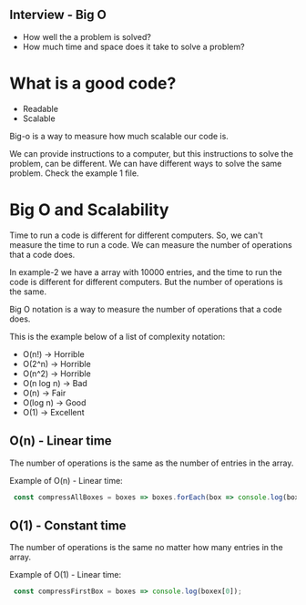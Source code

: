 ## Interview - Big O

- How well the a problem is solved?
- How much time and space does it take to solve a problem?


# What is a good code?
  - Readable
  - Scalable

Big-o is a way to measure how much scalable our code is.

We can provide instructions to a computer, but this instructions to solve the problem, can be different. We can have different ways to solve the same problem. Check the example 1 file.

# Big O and Scalability

Time to run a code is different for different computers. So, we can't measure the time to run a code. We can measure the number of operations that a code does.

In example-2 we have a array with 10000 entries, and the time to run the code is different for different computers. But the number of operations is the same.

Big O notation is a way to measure the number of operations that a code does.

This is the example below of a  list of complexity notation: 

- O(n!) -> Horrible
- O(2^n) -> Horrible
- O(n^2) -> Horrible
- O(n log n) -> Bad
- O(n) -> Fair
- O(log n) -> Good
- O(1) -> Excellent

## O(n) - Linear time

The number of operations is the same as the number of entries in the array.

Example of O(n) - Linear time:

```js
 const compressAllBoxes = boxes => boxes.forEach(box => console.log(box));
```

## O(1) - Constant time

The number of operations is the same no matter how many entries in the array.

Example of O(1) - Linear time:

```js
 const compressFirstBox = boxes => console.log(boxex[0]);
```

